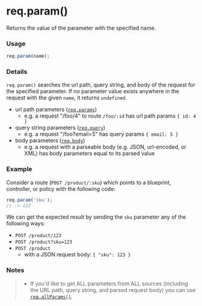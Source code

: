 # req.param()
Returns the value of the parameter with the specified name.

### Usage

```javascript
req.param(name);
```

### Details

`req.param()` searches the url path, query string, and body of the request for the specified parameter.  If no parameter value exists anywhere in the request with the given `name`, it returns `undefined`.

+ url path parameters ([`req.params`](http://beta.sailsjs.org/#/documentation/reference/req/req.params.html))
  + e.g. a request "/foo/4" to route `/foo/:id` has url path params `{ id: 4 }`
+ query string parameters ([`req.query`](http://beta.sailsjs.org/#/documentation/reference/req/req.query.html))
  + e.g. a request "/foo?email=5" has query params `{ email: 5 }`
+ body parameters ([`req.body`](http://beta.sailsjs.org/#/documentation/reference/req/req.body.html))
  + e.g. a request with a parseable body (e.g. JSON, url-encoded, or XML) has body parameters equal to its parsed value


### Example

Consider a route (`POST /product/:sku`) which points to a blueprint, controller, or policy with the following code:

```javascript
req.param('sku');
// -> 123
```

We can get the expected result by sending the `sku` parameter any of the following ways:

+ `POST /product/123`
+ `POST /product?sku=123`
+ `POST /product`
    + with a JSON request body: `{ "sku": 123 }`



### Notes
> + If you'd like to get ALL parameters from ALL sources (including the URL path, query string, and parsed request body) you can use [`req.allParams()`](http://beta.sailsjs.org/#/documentation/reference/req/req.allParams.html).



<docmeta name="uniqueID" value="reqparam149618">
<docmeta name="displayName" value="req.param()">

